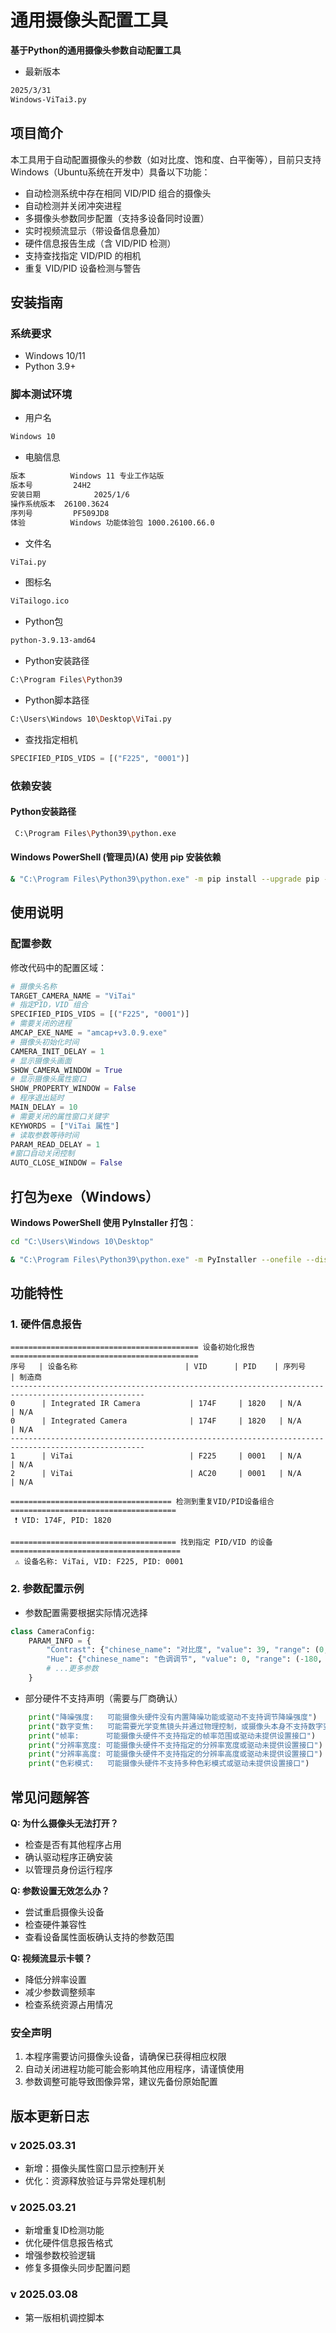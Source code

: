 # 通用摄像头配置工具

**基于Python的通用摄像头参数自动配置工具**
 - 最新版本
```bash
2025/3/31
Windows-ViTai3.py
```


## 项目简介
本工具用于自动配置摄像头的参数（如对比度、饱和度、白平衡等），目前只支持Windows（Ubuntu系统在开发中）具备以下功能：

- 自动检测系统中存在相同 VID/PID 组合的摄像头
- 自动检测并关闭冲突进程
- 多摄像头参数同步配置（支持多设备同时设置）
- 实时视频流显示（带设备信息叠加）
- 硬件信息报告生成（含 VID/PID 检测）
- 支持查找指定 VID/PID 的相机
- 重复 VID/PID 设备检测与警告
## 安装指南

### 系统要求
- Windows 10/11
- Python 3.9+



### 脚本测试环境

- 用户名 
```bash
Windows 10
```
- 电脑信息
```bash
版本	        Windows 11 专业工作站版
版本号	        24H2
安装日期	        ‎2025/‎1/‎6
操作系统版本	26100.3624
序列号	        PF509JD8
体验	        Windows 功能体验包 1000.26100.66.0
```

- 文件名 
```bash
ViTai.py
```

- 图标名
```bash
ViTailogo.ico
```

- Python包
```bash
python-3.9.13-amd64
```

- Python安装路径 
```bash
C:\Program Files\Python39
```

- Python脚本路径 
```bash
C:\Users\Windows 10\Desktop\ViTai.py
```

- 查找指定相机
```python
SPECIFIED_PIDS_VIDS = [("F225", "0001")]
```

### 依赖安装
#### Python安装路径
```bash
 C:\Program Files\Python39\python.exe
```

#### Windows PowerShell (管理员)(A) 使用 pip 安装依赖
```bash
& "C:\Program Files\Python39\python.exe" -m pip install --upgrade pip --verbose pywin32 wmi opencv-python psutil PyCameraList pyinstaller -i https://mirrors.aliyun.com/pypi/simple
```


## 使用说明

### 配置参数
修改代码中的配置区域：
```python
# 摄像头名称
TARGET_CAMERA_NAME = "ViTai"
# 指定PID，VID 组合
SPECIFIED_PIDS_VIDS = [("F225", "0001")]
# 需要关闭的进程
AMCAP_EXE_NAME = "amcap+v3.0.9.exe"
# 摄像头初始化时间
CAMERA_INIT_DELAY = 1
# 显示摄像头画面
SHOW_CAMERA_WINDOW = True
# 显示摄像头属性窗口
SHOW_PROPERTY_WINDOW = False
# 程序退出延时
MAIN_DELAY = 10
# 需要关闭的属性窗口关键字
KEYWORDS = ["ViTai 属性"]
# 读取参数等待时间
PARAM_READ_DELAY = 1
#窗口自动关闭控制
AUTO_CLOSE_WINDOW = False
```
## 打包为exe（Windows）

**Windows PowerShell 使用 PyInstaller 打包**：
```bash
cd "C:\Users\Windows 10\Desktop"
```
```bash
& "C:\Program Files\Python39\python.exe" -m PyInstaller --onefile --distpath "C:\Users\Windows 10\Desktop" --hidden-import=colorama --icon=ViTailogo.ico ViTai3.py
```

## 功能特性
### 1. 硬件信息报告
```
========================================== 设备初始化报告 ==========================================
序号   | 设备名称                        | VID      | PID    | 序列号         | 制造商
----------------------------------------------------------------------------------------------------
0      | Integrated IR Camera           | 174F     | 1820   | N/A            | N/A
0      | Integrated Camera              | 174F     | 1820   | N/A            | N/A
----------------------------------------------------------------------------------------------------
1      | ViTai                          | F225     | 0001   | N/A            | N/A  
2      | ViTai                          | AC20     | 0001   | N/A            | N/A  

==================================== 检测到重复VID/PID设备组合 =====================================
 ❗ VID: 174F, PID: 1820

===================================== 找到指定 PID/VID 的设备 ======================================
 ⚠️ 设备名称: ViTai, VID: F225, PID: 0001

```

### 2. 参数配置示例
- 参数配置需要根据实际情况选择
```python
class CameraConfig:
    PARAM_INFO = {
        "Contrast": {"chinese_name": "对比度", "value": 39, "range": (0, 100)},
        "Hue": {"chinese_name": "色调调节", "value": 0, "range": (-180, 180)},
        # ...更多参数
    }
```
- 部分硬件不支持声明（需要与厂商确认）
```python 
    print("降噪强度:   可能摄像头硬件没有内置降噪功能或驱动不支持调节降噪强度")
    print("数字变焦:   可能需要光学变焦镜头并通过物理控制，或摄像头本身不支持数字变焦")
    print("帧率:      可能摄像头硬件不支持指定的帧率范围或驱动未提供设置接口")
    print("分辨率宽度: 可能摄像头硬件不支持指定的分辨率宽度或驱动未提供设置接口")
    print("分辨率高度: 可能摄像头硬件不支持指定的分辨率高度或驱动未提供设置接口")
    print("色彩模式:   可能摄像头硬件不支持多种色彩模式或驱动未提供设置接口")
```    

## 常见问题解答

**Q: 为什么摄像头无法打开？**
- 检查是否有其他程序占用
- 确认驱动程序正确安装
- 以管理员身份运行程序

**Q: 参数设置无效怎么办？**
- 尝试重启摄像头设备
- 检查硬件兼容性
- 查看设备属性面板确认支持的参数范围

**Q: 视频流显示卡顿？**
- 降低分辨率设置
- 减少参数调整频率
- 检查系统资源占用情况

### 安全声明
1. 本程序需要访问摄像头设备，请确保已获得相应权限
2. 自动关闭进程功能可能会影响其他应用程序，请谨慎使用
3. 参数调整可能导致图像异常，建议先备份原始配置

## 版本更新日志
### v 2025.03.31
- 新增：摄像头属性窗口显示控制开关
- 优化：资源释放验证与异常处理机制

### v 2025.03.21
- 新增重复ID检测功能
- 优化硬件信息报告格式
- 增强参数校验逻辑
- 修复多摄像头同步配置问题

### v 2025.03.08
- 第一版相机调控脚本
